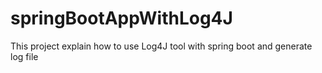 # springBootAppWithLog4J
This project explain how to use Log4J tool with spring boot and generate log file 
